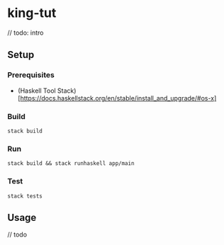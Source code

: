 # king-tut

// todo: intro

## Setup

### Prerequisites

* (Haskell Tool Stack)[https://docs.haskellstack.org/en/stable/install_and_upgrade/#os-x]

### Build

`stack build`

### Run

`stack build && stack runhaskell app/main`

### Test

`stack tests`

## Usage

// todo
